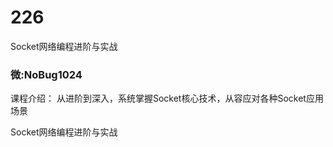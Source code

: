 # 226
Socket网络编程进阶与实战
### 微:NoBug1024 


课程介绍：
从进阶到深入，系统掌握Socket核心技术，从容应对各种Socket应用场景

Socket网络编程进阶与实战
